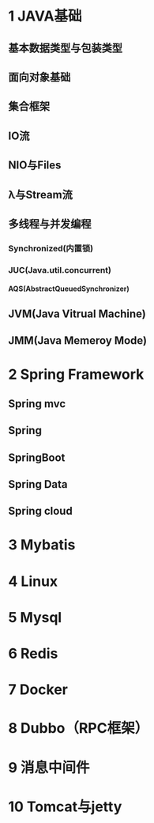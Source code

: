 
# 1 JAVA基础
  ## 基本数据类型与包装类型
  ## 面向对象基础
  ## 集合框架
  ## IO流
  ## NIO与Files
  ## λ与Stream流
  ## 多线程与并发编程
   ### Synchronized(内置锁)
   ### JUC(Java.util.concurrent)
   #### AQS(AbstractQueuedSynchronizer)
  ## JVM(Java Vitrual Machine)
  ## JMM(Java Memeroy Mode)

# 2 Spring Framework

  ## Spring mvc

  ## Spring

  ## SpringBoot

  ## Spring Data

  ## Spring cloud

# 3 Mybatis

# 4 Linux

# 5 Mysql

# 6 Redis

# 7 Docker

# 8 Dubbo（RPC框架）

# 9 消息中间件

# 10 Tomcat与jetty
